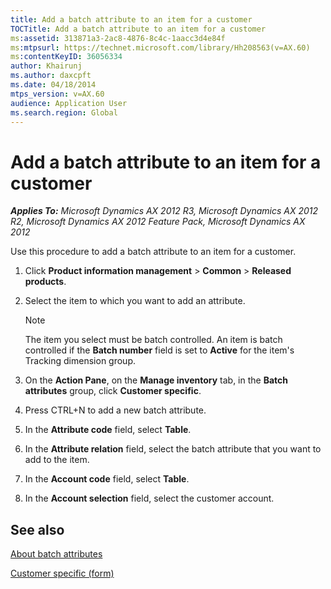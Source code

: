 ```yaml
---
title: Add a batch attribute to an item for a customer
TOCTitle: Add a batch attribute to an item for a customer
ms:assetid: 313871a3-2ac8-4876-8c4c-1aacc3d4e84f
ms:mtpsurl: https://technet.microsoft.com/library/Hh208563(v=AX.60)
ms:contentKeyID: 36056334
author: Khairunj
ms.author: daxcpft
ms.date: 04/18/2014
mtps_version: v=AX.60
audience: Application User
ms.search.region: Global
---
```


# Add a batch attribute to an item for a customer 


_**Applies To:** Microsoft Dynamics AX 2012 R3, Microsoft Dynamics AX 2012 R2, Microsoft Dynamics AX 2012 Feature Pack, Microsoft Dynamics AX 2012_

Use this procedure to add a batch attribute to an item for a customer.

1.  Click **Product information management** \> **Common** \> **Released products**.

2.  Select the item to which you want to add an attribute.
    

    > [!NOTE]
    > <P>The item you select must be batch controlled. An item is batch controlled if the <STRONG>Batch number</STRONG> field is set to <STRONG>Active</STRONG> for the item's Tracking dimension group.</P>



3.  On the **Action Pane**, on the **Manage inventory** tab, in the **Batch attributes** group, click **Customer specific**.

4.  Press CTRL+N to add a new batch attribute.

5.  In the **Attribute code** field, select **Table**.

6.  In the **Attribute relation** field, select the batch attribute that you want to add to the item.

7.  In the **Account code** field, select **Table**.

8.  In the **Account selection** field, select the customer account.

## See also

[About batch attributes](about-batch-attributes.md)

[Customer specific (form)](https://technet.microsoft.com/library/hh209393\(v=ax.60\))

  


